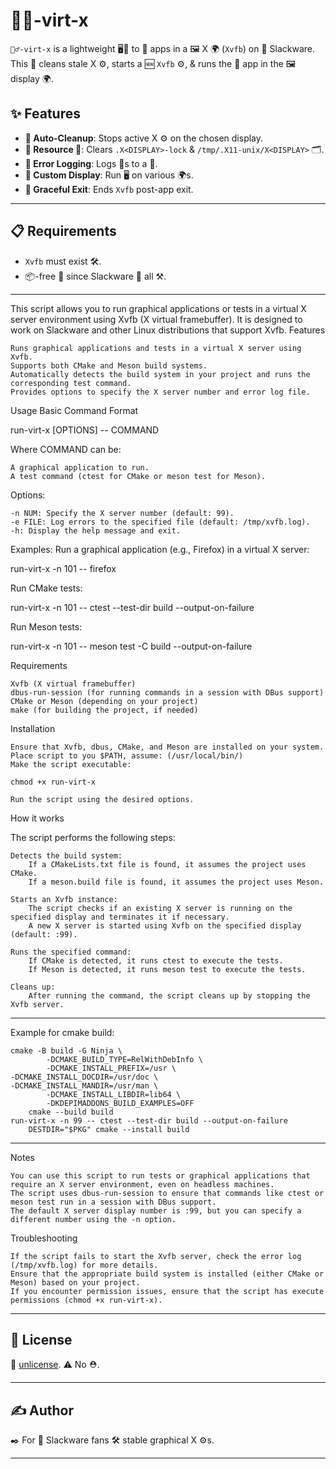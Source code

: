 # 🏃‍♂️-virt-x

`🏃‍♂️-virt-x` is a lightweight 🖥️📜 to 🏃 apps in a 🖼️ X 🌍 (`Xvfb`) on 🐧 Slackware. This 📜 cleans stale X ⚙️, starts a 🆕 `Xvfb` ⚙️, & runs the 🏁 app in the 🖼️ display 🌍.

## ✨ Features

- **🧹 Auto-Cleanup**: Stops active X ⚙️ on the chosen display.
- **🚮 Resource 🧹**: Clears `.X<DISPLAY>-lock` & `/tmp/.X11-unix/X<DISPLAY>` 🗂️.
- **📝 Error Logging**: Logs 🛑s to a 📂.
- **🔢 Custom Display**: Run 🖥️ on various 🌍s.
- **🤝 Graceful Exit**: Ends `Xvfb` post-app exit.

---

## 📋 Requirements

- `Xvfb` must exist 🛠️.
- 📦-free 📜 since Slackware 🐧 all ⚒️.

---

This script allows you to run graphical applications or tests in a virtual X server environment using Xvfb (X virtual framebuffer). It is designed to work on Slackware and other Linux distributions that support Xvfb.
Features

    Runs graphical applications and tests in a virtual X server using Xvfb.
    Supports both CMake and Meson build systems.
    Automatically detects the build system in your project and runs the corresponding test command.
    Provides options to specify the X server number and error log file.

Usage
Basic Command Format

run-virt-x [OPTIONS] -- COMMAND

Where COMMAND can be:

    A graphical application to run.
    A test command (ctest for CMake or meson test for Meson).

Options:

    -n NUM: Specify the X server number (default: 99).
    -e FILE: Log errors to the specified file (default: /tmp/xvfb.log).
    -h: Display the help message and exit.

Examples:
Run a graphical application (e.g., Firefox) in a virtual X server:

run-virt-x -n 101 -- firefox

Run CMake tests:

run-virt-x -n 101 -- ctest --test-dir build --output-on-failure

Run Meson tests:

run-virt-x -n 101 -- meson test -C build --output-on-failure

Requirements

    Xvfb (X virtual framebuffer)
    dbus-run-session (for running commands in a session with DBus support)
    CMake or Meson (depending on your project)
    make (for building the project, if needed)

Installation

    Ensure that Xvfb, dbus, CMake, and Meson are installed on your system.
    Place script to you $PATH, assume: (/usr/local/bin/)
    Make the script executable:

    chmod +x run-virt-x

    Run the script using the desired options.

How it works

The script performs the following steps:

    Detects the build system:
        If a CMakeLists.txt file is found, it assumes the project uses CMake.
        If a meson.build file is found, it assumes the project uses Meson.

    Starts an Xvfb instance:
        The script checks if an existing X server is running on the specified display and terminates it if necessary.
        A new X server is started using Xvfb on the specified display (default: :99).

    Runs the specified command:
        If CMake is detected, it runs ctest to execute the tests.
        If Meson is detected, it runs meson test to execute the tests.

    Cleans up:
        After running the command, the script cleans up by stopping the Xvfb server.
---
Example for cmake build:
```
cmake -B build -G Ninja \
		-DCMAKE_BUILD_TYPE=RelWithDebInfo \
		-DCMAKE_INSTALL_PREFIX=/usr \
-DCMAKE_INSTALL_DOCDIR=/usr/doc \
-DCMAKE_INSTALL_MANDIR=/usr/man \
		-DCMAKE_INSTALL_LIBDIR=lib64 \
		-DKDEPIMADDONS_BUILD_EXAMPLES=OFF
	cmake --build build
run-virt-x -n 99 -- ctest --test-dir build --output-on-failure
	DESTDIR="$PKG" cmake --install build
```
---
Notes

    You can use this script to run tests or graphical applications that require an X server environment, even on headless machines.
    The script uses dbus-run-session to ensure that commands like ctest or meson test run in a session with DBus support.
    The default X server display number is :99, but you can specify a different number using the -n option.

Troubleshooting

    If the script fails to start the Xvfb server, check the error log (/tmp/xvfb.log) for more details.
    Ensure that the appropriate build system is installed (either CMake or Meson) based on your project.
    If you encounter permission issues, ensure that the script has execute permissions (chmod +x run-virt-x).

---

## 🪪 License

🎁 [unlicense](https://unlicense.org). ⚠️ No ⛑️.

---

## ✍️ Author

✒️ For 🐧 Slackware fans 🛠️ stable graphical X ⚙️s.

---

